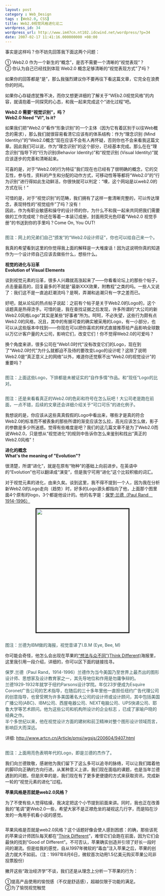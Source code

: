 ```yaml
---
layout: post
category : Web_Design
tags : [Web2.0, CSS]
title: Web2.0视觉风格进化论二
wordpress_id: 34
wordpress_url: http://www.im47cn.nt102.idcwind.net/wordpress/?p=34
date: 2007-02-17 11:41:16.000000000 +08:00
---
```

<p>事实是这样吗？你不妨先回答我下面这两个问题：</p>
<p>① Web2.0 作为一个新生的&ldquo;概念&rdquo;，是否不需要一个清晰的&ldquo;视觉表现&rdquo;？<br />② 你认为自己已经找到体现 Web2.0 概念足够清晰的&ldquo;视觉表现方式&rdquo;了吗？</p>
<p>如果你的回答都是&ldquo;是&rdquo;，那么我强烈建议你不要再往下看这篇文章，它完全在浪费你的时间。</p>
<p>如果你心存疑虑犹豫不决，而你又想更详细的了解关于&ldquo;WEb2.0视觉风格&rdquo;的内容，就请抱着一同探究的心态，和我一起来完成这个&ldquo;进化过程&rdquo;吧。</p>
<p><strong>Web2.0 需要&ldquo;视觉识别&rdquo;，吗？<br />Web2.0 Need &quot;VI&quot;, Is it?</strong></p>
<p>如果我们把&ldquo;Web2.0&rdquo;看作&ldquo;形象识别&rdquo;的一个主体（因为它有着区别于以往Web概念的需求），那么我们就很容易看清它应该有的体系结构：作为&ldquo;理念识别 (Mind Identity)&rdquo;的&ldquo;Web2.0概念&rdquo;现在应该不会有人再怀疑，否则你也不会来看我这篇文章。因此我们可以说，作为&ldquo;理念识别&rdquo;的这个部分，已经基本完成。那么在在&ldquo;理念识别&rdquo;指导下的&ldquo;行为识别(Behavior Identity)&rdquo;和&ldquo;视觉识别 (Visual Identity)&rdquo;就应该逐步的完善和清晰起来。</p>
<p>可喜的是，对于&ldquo;Web2.0的行为特征&rdquo;我们现在也已经有了很明确的概念，它的交互性，参与性，资料的产生和分配的动作方式，可移动性等等都将&ldquo;Web2.0&rdquo;的&ldquo;行为识别&rdquo;进行得如此生动鲜活，你很快就可以判定：&ldquo;噢，这个网站是以web2.0的方式在玩！&rdquo;</p>
<p>可惜的是，对于&ldquo;视觉识别&rdquo;的范畴，我们拥有了这样一套清晰完整的，可以传达理念，表现特性的&ldquo;视觉组件&rdquo;了吗？没有！<br />因此，作为有职业敏感和操守的设计师的你，为什么不和我一起来共同把我们需要做的工作完成呢？你还在等着一本装订成册，封面用荧光色印着&ldquo;Web2.0 视觉手册&rdquo;的书送到你的手里吗？Come On, You OUT!</p>
<p align="center"><img src="http://www.blueidea.com/articleimg/2007/02/4479/web2.0_designer_card_5bkuDYHL7eGr.jpg" alt="" /></p>
<p><font color="#2f4f4f">图注：网上的兄弟们自己&ldquo;颁发&rdquo;的&ldquo;Web2.0设计师证&rdquo;，你也可以给自己来一个。</font></p>
<p>我真的希望看到这里的你觉得我上面的解释是一大堆废话！因为这说明你真的知道作为一个设计师自己应该去做些什么，想些什么。</p>
<p><strong>视觉的进化与沿革<br />Evolution of Visual Elements</strong></p>
<p>谈到视觉元素的沿革，很多人兴趣就高涨起来了&mdash;&mdash;你看看论坛上的那些个帖子，点击量最高的，回复最多的不就是&ldquo;最新XXX效果，附教程&rdquo;之类的吗。一些人又说了：我们这不是一直追赶潮流吗？是啊，弄潮和追潮只有一字之差而已。</p>
<p>好吧，就从论坛的热点帖子说起：之前有个帖子是关于Web2.0的Logo的，这个话题真是热得烫手。可惜的是，我在查找证据之后发现，许多所谓的&ldquo;大公司的新Web2.0风格Logo&rdquo;其实是某些&ldquo;好事者&rdquo;所为。呵呵，不必失望，这些行为颇有点Web2.0的风格，况且，其中的有据可查的确实被采用的Logo，有一小部分，也可以从这些版本中找到&mdash;&mdash;你现在可以把你喜欢的样式直接推荐给产品影响全球数以万亿计客户量的大公司，影响它们，改变它们！你不觉得Web2.0的可爱吗？</p>
<p>换个角度来讲，很多公司在&ldquo;Web1.0时代&rdquo;没有改变它们的Logo，现在到了&ldquo;Web2.0时代&rdquo;为什么就都迫不及待的要改变Logo的设计呢？这除了说明Web2.0是&ldquo;真正意义上的网络&rdquo;以外，难道你还觉察不出&ldquo;Web2.0的视觉设计&rdquo;的重要吗？</p>
<p align="center"><img src="http://www.blueidea.com/articleimg/2007/02/4479/web2_1_81wYRGtL0BmG.jpg" alt="" /></p>
<p><font color="#2f4f4f">图注：上面这些Logo，下排都是未被证实的&ldquo;自作多情&rdquo;作品。和&ldquo;现任&rdquo;Logo的比对。</font></p>
<p align="center"><img src="http://www.blueidea.com/articleimg/2007/02/4479/iCoke_yOHDAc0Kfh87.jpg" alt="" /></p>
<p><font color="#2f4f4f">图注：还是来看看真正的Web2.0的色彩和符号在怎么玩吧！大公司老是跑在前面，一点不错，后续的文章还会详细介绍关于&ldquo;可口可乐&rdquo;的进化例子。</font></p>
<p>我想说的是，你应该从这些真真假假的Logo中看出来，哪些才是真的符合Web2.0的标准而不被表象的那些所谓的渐变应该怎么拉，高光应该怎么做，影子的参数是多少所迷惑。觉得有些难度是吧？我们的这几篇文章不是为了Web2.0而说Web2.0，只是想从&ldquo;视觉进化&rdquo;的规则中告诉你怎么来鉴别和找出&ldquo;真正的Web2.0风格&rdquo;！</p>
<p><strong>进化的概念<br />What's the meaning of &quot;Evolution&quot;?</strong></p>
<p>很清楚，所谓&ldquo;进化&rdquo;，就是在原有&ldquo;物种&rdquo;的基础上向前进步。在英语中的&ldquo;Evolution&rdquo;也可以翻译成&ldquo;演变&rdquo;，但是我宁可用&ldquo;进化&rdquo;这个比较积极的词汇。</p>
<p>对于视觉元素的进化，由来久矣。谈到这里，我不得不提到一个人，因为我在分析新Web2.0的Logo走向（趋势）时，好多的Logo源头都指向了他，上面那个图里面4个原有的logo，3个都是他设计的。他的名字是：<a href="http://en.wikipedia.org/wiki/Paul_Rand" target="_blank">保罗&middot;兰德（Paul Rand　1914-1996）</a></p>
<p align="center"><img height="400" src="http://www.blueidea.com/articleimg/2007/02/4479/Paul-Rand_5w0qQ6OvzzrV.jpg" width="300" border="3" alt="" /></p>
<p align="center"><img src="http://www.blueidea.com/articleimg/2007/02/4479/Eye_Bee_M_m7UjJL8OwdDs.jpg" alt="" /></p>
<p><font color="#2f4f4f">图注：兰德为IBM做的海报，视觉音译了I.B.M (Eye, Bee, M)</font></p>
<p>你可能会奇怪，他怎么会出现在苹果的<a href="http://members.aol.com/macsbug/thinkdiff.html" target="_blank">&ldquo;想法与众不同&rdquo;(Think Different)</a>海报里，这里我引用一段介绍，详细的，你可以区下面的链接找寻。</p>
<p><font color="#2f4f4f">保罗.兰德（Paul Rand，1914-1996）兰德作为当今美国乃至世界上最杰出的图形设计师、思想家及设计教育家之一，其先导地位和作用是勿庸争辩的。<br />兰德1929-1932年就学于纽约Parsons设计学院。年仅23岁便成为Esquire Coronet广告公司的艺术指导，在随后的三十多年里他一直担任纽约广告代理公司的创意指导，也曾受聘为许多美国著名大公司的设计师或设计顾问，其中包括美国广播公司(ABC)、IBM公司、西屋电器公司、NEXT电脑公司、UPS快递公司、耶鲁大学等艺术顾问。他为这些公司和机构所设计的企业标志 ，已成了家喻户晓的经典之作。<br />半个多世纪以来，他在视觉设计方面的建树和前卫精神对整个图形设计领域而言，影响巨大而深远。</font></p>
<p>详细: <a href="http://www.artcn.cn/Article/pmsj/wgsjs/200604/9407.html" target="_blank">http://www.artcn.cn/Article/pmsj/wgsjs/200604/9407.html</a></p>
<p align="center"><img src="http://www.blueidea.com/articleimg/2007/02/4479/web2_2_1g8ETqFxIM99.jpg" alt="" /></p>
<p><font color="#2f4f4f">图注：上面用亮色表明年代的Logo，即是兰德的杰作了。</font></p>
<p>我们向兰德致敬，感谢他为我们留下了这么多可以追寻的脉络，可以让我们踏着他的脚印向正确的方向行进。从某种意义上讲，我们现在面临的课题，也是当年兰德遇到的问题。但是庆幸的是，我们现在有了更多更便捷的方式来获取资讯，完成新一轮的&ldquo;视觉元素的进化&rdquo;过程。</p>
<p><strong>苹果风格是否就是web2.0风格？</strong></p>
<p>为了不使有些人觉得枯燥，我决定把这个小节提到前面来讲。同时，我也正在改善我的&ldquo;笔调&rdquo;更Web2.0一些，希望大家不是正襟危坐的凝视这几行字，而是陷在沙发的一角用手机看小说的感觉。</p>
<p align="center"><img src="http://www.blueidea.com/articleimg/2007/02/4479/iconaccessories_l8BagauXYHq1.gif" alt="" /></p>
<p>苹果风格是否就是web2.0风格？这个话题好像会使人感到困惑：的确，那些该死的苹果设计师团队每天都在&ldquo;<a href="http://en.wikipedia.org/wiki/Think_Different" target="_blank">Think Different</a>&rdquo;，难怪它们会跑在前面，因为它们会最快的找到&ldquo;Good of Different&rdquo;。不可否认，苹果确实创造并引领了好长一段时间的潮流。但是给我的感觉，自从1997年微软的&ldquo;毒血&rdquo;注入苹果之后，苹果的创造力就大不如前。（注：1997年8月6日，微软首次动用1.5亿美元购买苹果公司非投票股份）</p>
<p>撇开这些&ldquo;政治经济学&rdquo;不谈，我们还是从理念上分析一下苹果的行为：</p>
<p>①提高产品使用的愉悦感（不仅是舒适感），超越仅限于功能的满足。<br />②为了愉悦视觉触觉</p>
